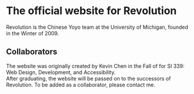 # The official website for Revolution
Revolution is the Chinese Yoyo team at the University of Michigan, founded in the Winter of 2009.
## Collaborators
The website was originally created by Kevin Chen in the Fall of for SI 339: Web Design, Development, and Accessibility.\
After graduating, the website will be passed on to the successors of Revolution.
To be added as a collaborator, please contact me.
